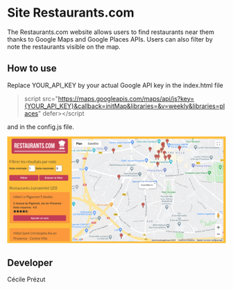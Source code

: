 # Site Restaurants.com

The Restaurants.com website allows users to find restaurants near them thanks to Google Maps and Google Places APIs. 
Users can also filter by note the restaurants visible on the map. 

## How to use
Replace YOUR_API_KEY by your actual Google API key in the index.html file

>script src="https://maps.googleapis.com/maps/api/js?key={YOUR_API_KEY}&callback=initMap&libraries=&v=weekly&libraries=places" defer></script

and in the config.js file. 

![Screenshot of Restaurants.com](doc/capture_site.png)

## Developer
Cécile Prézut